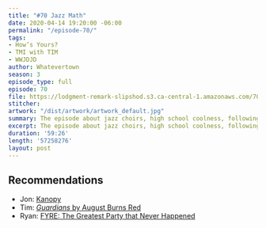 ```yaml
---
title: "#70 Jazz Math"
date: 2020-04-14 19:20:00 -06:00
permalink: "/episode-70/"
tags:
- How’s Yours?
- TMI with TIM
- WWJDJD
author: Whatevertown
season: 3
episode_type: full
episode: 70
file: https://lodgment-remark-slipshod.s3.ca-central-1.amazonaws.com/70.mp3
stitcher:
artwork: "/dist/artwork/artwork_default.jpg"
summary: The episode about jazz choirs, high school coolness, following the rules in board games, and whatever.
excerpt: The episode about jazz choirs, high school coolness, following the rules in board games, and whatever.
duration: '59:26'
length: '57258276'
layout: post
---
```


## Recommendations
- Jon: [Kanopy](https://www.kanopy.com)
- Tim: [*Guardians* by August Burns Red](https://fanlink.to/guardians)
- Ryan: [FYRE: The Greatest Party that Never Happened](https://www.netflix.com/title/81035279)
